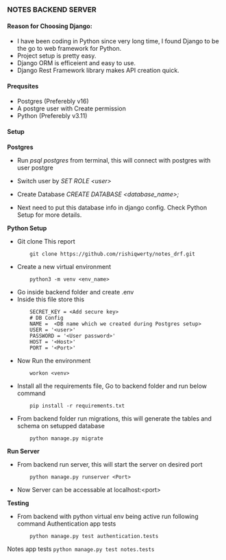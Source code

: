 ### NOTES BACKEND SERVER

#### Reason for Choosing Django:  
- I have been coding in Python since very long time, I found Django to be the go to web framework for Python.
- Project setup is pretty easy.
- Django ORM is efficeient and easy to use.
- Django Rest Framework library makes API creation quick.

#### Prequsites
- Postgres (Preferebly v16)
- A postgre user with Create permission
- Python (Preferebly v3.11)

#### Setup
**Postgres**  
- Run *psql postgres* from terminal, this will connect with postgres with user postgre

- Switch user by *SET ROLE \<user>* 
- Create Database *CREATE DATABASE \<database_name>;*

- Next need to put this database info in django config. Check Python Setup for more details.

**Python Setup**
- Git clone This report
    ```
        git clone https://github.com/rishiqwerty/notes_drf.git
    ```
- Create a new virtual environment
    ```
        python3 -m venv <env_name>
    ```
- Go inside backend folder and create .env
- Inside this file store this
    ```
        SECRET_KEY = <Add secure key>
        # DB Config
        NAME =  <DB name which we created during Postgres setup>
        USER = '<user>'
        PASSWORD = '<User password>'
        HOST = '<Host>'
        PORT = '<Port>'
    ```
- Now Run the environment
    ```
        workon <venv>
    ```
- Install all the requirements file, Go to backend folder and run below command
    ```
        pip install -r requirements.txt
    ```
- From backend folder run migrations, this will generate the tables and schema on setupped database
    ```
        python manage.py migrate
    ```

**Run Server**
- From backend run server, this will start the server on desired port
    ```
        python manage.py runserver <Port>
    ```
- Now Server can be accessable at localhost:\<port>

**Testing**
- From backend with python virtual env being active run following command
Authentication app tests
    ```
        python manage.py test authentication.tests
    ``` 
Notes app tests
    ```
        python manage.py test notes.tests
    ``` 